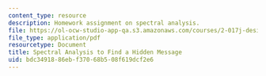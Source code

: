 ```yaml
---
content_type: resource
description: Homework assignment on spectral analysis.
file: https://ol-ocw-studio-app-qa.s3.amazonaws.com/courses/2-017j-design-of-electromechanical-robotic-systems-fall-2009/bdc3491886ebf37068b508f619dcf2e6_MIT2_017JF09_p43.pdf
file_type: application/pdf
resourcetype: Document
title: Spectral Analysis to Find a Hidden Message
uid: bdc34918-86eb-f370-68b5-08f619dcf2e6
---
```

